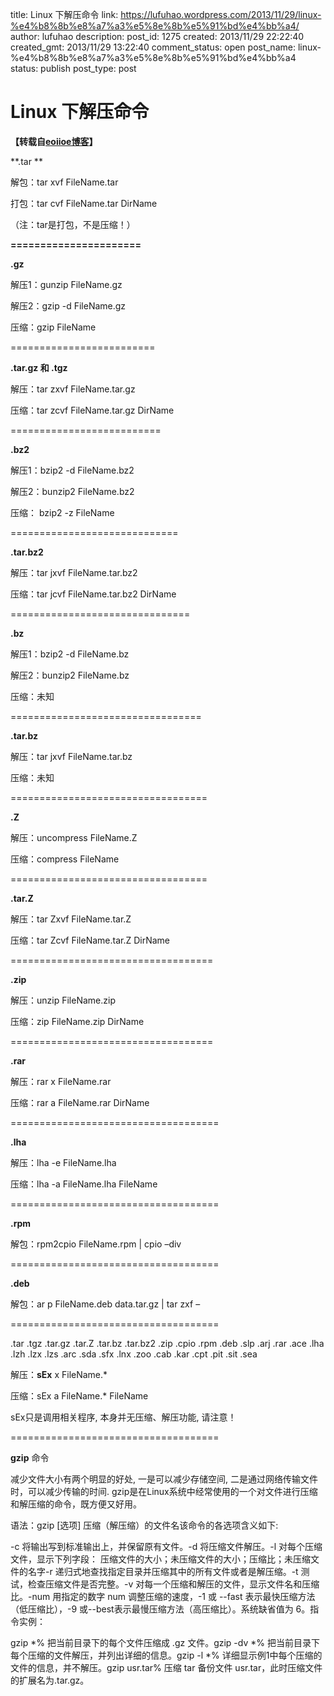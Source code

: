 title: Linux 下解压命令
link: https://lufuhao.wordpress.com/2013/11/29/linux-%e4%b8%8b%e8%a7%a3%e5%8e%8b%e5%91%bd%e4%bb%a4/
author: lufuhao
description: 
post_id: 1275
created: 2013/11/29 22:22:40
created_gmt: 2013/11/29 13:22:40
comment_status: open
post_name: linux-%e4%b8%8b%e8%a7%a3%e5%8e%8b%e5%91%bd%e4%bb%a4
status: publish
post_type: post

# Linux 下解压命令

**【转载自[eoiioe博客](http://www.cnblogs.com/coiioe/archive/2008/09/20/1294681.html)】**

**.tar **

解包：tar xvf FileName.tar 

打包：tar cvf FileName.tar DirName 

（注：tar是打包，不是压缩！） 

**======================**

**.gz**

解压1：gunzip FileName.gz 

解压2：gzip -d FileName.gz 

压缩：gzip FileName 

========================= 

**.tar.gz ****和**** .tgz**

解压：tar zxvf FileName.tar.gz 

压缩：tar zcvf FileName.tar.gz DirName 

========================== 

**.bz2**

解压1：bzip2 -d FileName.bz2 

解压2：bunzip2 FileName.bz2 

压缩： bzip2 -z FileName 

============================= 

**.tar.bz2**

解压：tar jxvf FileName.tar.bz2 

压缩：tar jcvf FileName.tar.bz2 DirName 

=============================== 

**.bz**

解压1：bzip2 -d FileName.bz 

解压2：bunzip2 FileName.bz 

压缩：未知 

================================= 

**.tar.bz**

解压：tar jxvf FileName.tar.bz 

压缩：未知 

================================== 

**.Z**

解压：uncompress FileName.Z 

压缩：compress FileName 

================================== 

**.tar.Z**

解压：tar Zxvf FileName.tar.Z 

压缩：tar Zcvf FileName.tar.Z DirName 

=================================== 

**.zip**

解压：unzip FileName.zip 

压缩：zip FileName.zip DirName 

=================================== 

**.rar**

解压：rar x FileName.rar 

压缩：rar a FileName.rar DirName 

==================================== 

**.lha**

解压：lha -e FileName.lha 

压缩：lha -a FileName.lha FileName 

==================================== 

**.rpm**

解包：rpm2cpio FileName.rpm | cpio –div 

==================================== 

**.deb**

解包：ar p FileName.deb data.tar.gz | tar zxf – 

==================================== 

.tar .tgz .tar.gz .tar.Z .tar.bz .tar.bz2 .zip .cpio .rpm .deb .slp .arj .rar .ace .lha .lzh .lzx .lzs .arc .sda .sfx .lnx .zoo .cab .kar .cpt .pit .sit .sea 

解压：**sEx** x FileName.* 

压缩：sEx a FileName.* FileName 

sEx只是调用相关程序, 本身并无压缩、解压功能, 请注意！ 

==================================== 

**gzip** 命令 

减少文件大小有两个明显的好处, 一是可以减少存储空间, 二是通过网络传输文件时，可以减少传输的时间. gzip是在Linux系统中经常使用的一个对文件进行压缩和解压缩的命令，既方便又好用。 

语法：gzip [选项] 压缩（解压缩）的文件名该命令的各选项含义如下: 

-c 将输出写到标准输出上，并保留原有文件。-d 将压缩文件解压。-l 对每个压缩文件，显示下列字段： 压缩文件的大小；未压缩文件的大小；压缩比；未压缩文件的名字-r 递归式地查找指定目录并压缩其中的所有文件或者是解压缩。-t 测试，检查压缩文件是否完整。-v 对每一个压缩和解压的文件，显示文件名和压缩比。-num 用指定的数字 num 调整压缩的速度，-1 或 --fast 表示最快压缩方法（低压缩比），-9 或--best表示最慢压缩方法（高压缩比）。系统缺省值为 6。指令实例： 

gzip *% 把当前目录下的每个文件压缩成 .gz 文件。gzip -dv *% 把当前目录下每个压缩的文件解压，并列出详细的信息。gzip -l *% 详细显示例1中每个压缩的文件的信息，并不解压。gzip usr.tar% 压缩 tar 备份文件 usr.tar，此时压缩文件的扩展名为.tar.gz。
